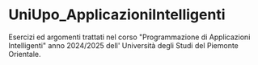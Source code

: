 # UniUpo_ApplicazioniIntelligenti
Esercizi ed argomenti trattati nel corso "Programmazione di Applicazioni Intelligenti" anno 2024/2025 dell' Università degli Studi del Piemonte Orientale.
